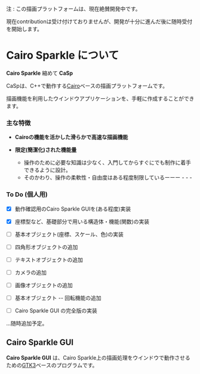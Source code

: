 注 : この描画プラットフォームは、現在絶賛開発中です。

現在contributionは受け付けておりませんが、開発が十分に進んだ後に随時受付を開始します。

# Cairo Sparkle について

**Cairo Sparkle**  縮めて **CaSp**

CaSpは、C++で動作する[Cairo](https://www.cairographics.org/)ベースの描画プラットフォームです。

描画機能を利用したウインドウアプリケーションを、手軽に作成することができます。

### 主な特徴

 - **Cairoの機能を活かした滑らかで高速な描画機能** 
   
 - **限定(簡潔化)された機能量**
   - 操作のために必要な知識は少なく、入門してからすぐにでも制作に着手できるように設計。
   - そのかわり、操作の柔軟性・自由度はある程度制限しているーーー - - -
   

### To Do (個人用)

 - [x] 動作確認用のCairo Sparkle GUIを(ある程度)実装
 
 - [x] 座標型など、基礎部分で用いる構造体・機能(関数)の実装

 - [ ] 基本オブジェクト(座標、スケール、色)の実装

 - [ ] 四角形オブジェクトの追加

 - [ ] テキストオブジェクトの追加

 - [ ] カメラの追加

 - [ ] 画像オブジェクトの追加

 - [ ] 基本オブジェクト -- 回転機能の追加

 - [ ] Cairo Sparkle GUI の完全版の実装

...随時追加予定。

## Cairo Sparkle GUI

**Cairo Sparkle GUI** は、Cairo Sparkle上の描画処理をウインドウで動作させるための[GTK3](https://www.gtk.org/)ベースのプログラムです。


